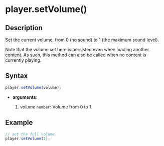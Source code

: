# player.setVolume()

## Description

Set the current volume, from 0 (no sound) to 1 (the maximum sound level).

Note that the volume set here is persisted even when loading another content.
As such, this method can also be called when no content is currently playing.

## Syntax

```js
player.setVolume(volume);
```

 - **arguments**:

   1. _volume_ `number`: Volume from 0 to 1.


## Example

```js
// set the full volume
player.setVolume(1);
```
